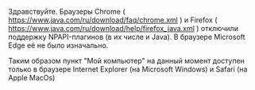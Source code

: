 Здравствуйте. Браузеры Chrome ( https://www.java.com/ru/download/faq/chrome.xml ) и Firefox ( https://www.java.com/ru/download/help/firefox_java.xml ) отключили поддержку NPAPI-плагинов (в их числе и Java). В браузере Microsoft Edge её не было изначально.

Таким образом пункт "Мой компьютер" на данный момент доступен только в браузере Internet Explorer (на Microsoft Windows) и Safari (на Apple MacOs)